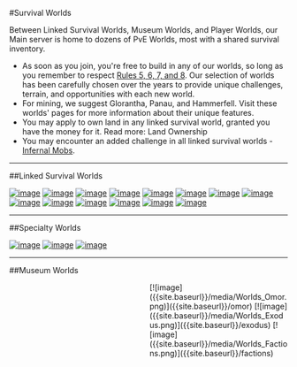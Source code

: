 ---
---
#Survival Worlds

Between Linked Survival Worlds, Museum Worlds, and Player Worlds, our Main server is home to dozens of PvE Worlds, most with a shared survival inventory.

* As soon as you join, you're free to build in any of our worlds, so long as you remember to respect [Rules 5, 6, 7, and 8]({{site.baseurl}}/rules). Our selection of worlds has been carefully chosen over the years to provide unique challenges, terrain, and opportunities with each new world.
* For mining, we suggest Glorantha, Panau, and Hammerfell. Visit these worlds' pages for more information about their unique features.
* You may apply to own land in any linked survival world, granted you have the money for it. Read more: Land Ownership
* You may encounter an added challenge in all linked survival worlds - [Infernal Mobs]({{site.baseurl}}/infernal-mobs).

___

##Linked Survival Worlds

[![image]({{site.baseurl}}/media/Worlds_Homeland.png)]({{site.baseurl}}/homeland)
[![image]({{site.baseurl}}/media/Worlds_Nether.png)]({{site.baseurl}}/the-nether)
[![image]({{site.baseurl}}/media/Worlds_End.png)]({{site.baseurl}}/the-End)
[![image]({{site.baseurl}}/media/Worlds_Earthsea.png)]({{site.baseurl}}/earthsea)
[![image]({{site.baseurl}}/media/Worlds_Glorantha.png)]({{site.baseurl}}/glorantha)
[![image]({{site.baseurl}}/media/Worlds_Iuvem.png)]({{site.baseurl}}/iuvem)
[![image]({{site.baseurl}}/media/Worlds_Hammerfell.png)]({{site.baseurl}}/hammerfell)
[![image]({{site.baseurl}}/media/Worlds_Tremoria.png)]({{site.baseurl}}/tremoria)
[![image]({{site.baseurl}}/media/Worlds_Remini.png)]({{site.baseurl}}/land-of-reminiscence)
[![image]({{site.baseurl}}/media/Worlds_Panau.png)]({{site.baseurl}}/panau)
[![image]({{site.baseurl}}/media/Worlds_Etheria.png)]({{site.baseurl}}/etheria)
[![image]({{site.baseurl}}/media/Worlds_Foundland.png)]({{site.baseurl}}/foundland)
[![image]({{site.baseurl}}/media/Worlds_Kaleida.png)]({{site.baseurl}}/kaleida)
[![image]({{site.baseurl}}/media/Worlds_Hoth.png)]({{site.baseurl}}/hoth)

___

##Specialty Worlds

[![image]({{site.baseurl}}/media/Worlds_Atlantis.png)]({{site.baseurl}}/atlantis)
[![image]({{site.baseurl}}/media/Worlds_IslandWorld.png)]({{site.baseurl}}/islandworld)
[![image]({{site.baseurl}}/media/Worlds_Skygrid.png)]({{site.baseurl}}/skygrid)

___

##Museum Worlds
<div style="float: right; max-width:250px" markdown="1">
[![image]({{site.baseurl}}/media/Worlds_Omor.png)]({{site.baseurl}}/omor)
[![image]({{site.baseurl}}/media/Worlds_Exodus.png)]({{site.baseurl}}/exodus)
[![image]({{site.baseurl}}/media/Worlds_Factions.png)]({{site.baseurl}}/factions)
</div>
